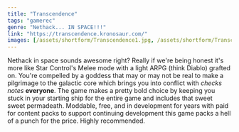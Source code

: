 ```yaml
---
title: "Transcendence"
tags: "gamerec"
genre: "Nethack... IN SPACE!!!"
link: "https://transcendence.kronosaur.com/"
images: [/assets/shortform/Transcendence1.jpg, /assets/shortform/Transcendence2.jpg, /assets/shortform/Transcendence3.jpg]
---
```


Nethack in space sounds awesome right? Really if we're being honest it's more like Star Control's Melee mode with a light ARPG (think Diablo) grafted on. You're compelled by a goddess that may or may not be real to make a pilgrimage to the galactic core which brings you into conflict with *checks notes* **everyone**. The game makes a pretty bold choice by keeping you stuck in your starting ship for the entire game and includes that sweet sweet permadeath. Moddable, free, and in development for years with paid for content packs to support continuing development this game packs a hell of a punch for the price. Highly recommended.